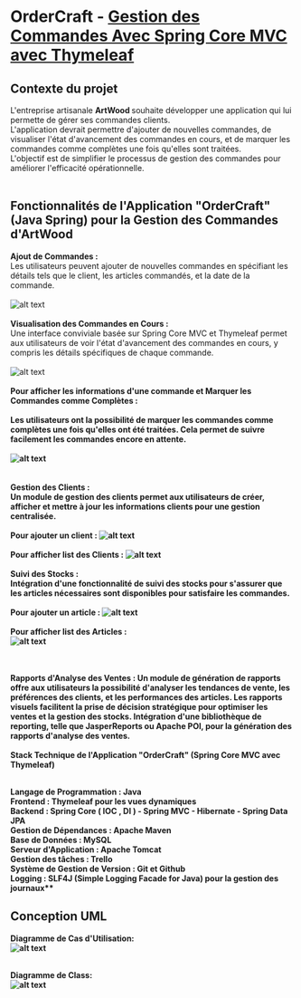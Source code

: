 # OrderCraft - [Gestion des Commandes Avec Spring Core MVC avec Thymeleaf](https://github.com/mohatala/OrderCraft-Task/tree/master/OrderCraft)

## Contexte du projet
L'entreprise artisanale <b> ArtWood </b> souhaite développer une application qui lui permette de gérer ses commandes clients.<br/>
L'application devrait permettre d'ajouter de nouvelles commandes, de visualiser l'état d'avancement des commandes en cours, et de marquer les commandes comme complètes une fois qu'elles sont traitées. <br/>
L'objectif est de simplifier le processus de gestion des commandes pour améliorer l'efficacité opérationnelle.<br/><br/>

## Fonctionnalités de l'Application "<b>OrderCraft</b>" (Java Spring) pour la Gestion des Commandes d'ArtWood<br/>
<b>Ajout de Commandes :</b><br/>
Les utilisateurs peuvent ajouter de nouvelles commandes en spécifiant les détails tels que le client, les articles commandés, et la date de la commande.<br/><br/>
![alt text](https://github.com/mohatala/OrderCraft-Task/blob/master/interface%20nouveau%20commande.PNG)<br/><br/>
<b>Visualisation des Commandes en Cours :</b><br/>
Une interface conviviale basée sur Spring Core MVC et Thymeleaf permet aux utilisateurs de voir l'état d'avancement des commandes en cours, y compris les détails spécifiques de chaque commande.<br/><br/>
![alt text](https://github.com/mohatala/OrderCraft-Task/blob/master/interface%20list%20commande.PNG)<br/><br/>
<b> Pour afficher les informations d'une commande et Marquer les Commandes comme Complètes :<b><br/><br/>
Les utilisateurs ont la possibilité de marquer les commandes comme complètes une fois qu'elles ont été traitées. Cela permet de suivre facilement les commandes encore en attente.<br/><br/>
![alt text](https://github.com/mohatala/OrderCraft-Task/blob/master/interface%20infos%20commande.PNG)<br/><br/><br/>
<b>Gestion des Clients :</b><br/>
Un module de gestion des clients permet aux utilisateurs de créer, afficher et mettre à jour les informations clients pour une gestion centralisée.<br/><br/>
<b> Pour ajouter un client :</b>
![alt text](https://github.com/mohatala/OrderCraft-Task/blob/master/interface%20nouveau%20client.PNG)<br/><br/>
<b> Pour afficher list des Clients :</b>
![alt text](https://github.com/mohatala/OrderCraft-Task/blob/master/interface%20List%20client.PNG)<br/><br/>
<b>Suivi des Stocks :</b><br/>
Intégration d'une fonctionnalité de suivi des stocks pour s'assurer que les articles nécessaires sont disponibles pour satisfaire les commandes.<br/><br/>
<b> Pour ajouter un article :</b>
![alt text](https://github.com/mohatala/OrderCraft-Task/blob/master/interface%20nouveau%20articles.PNG)<br/><br/>
<b> Pour afficher list des Articles :</b><br/>
![alt text](https://github.com/mohatala/OrderCraft-Task/blob/master/interface%20list%20articles.PNG)<br/><br/>
​

<b>Rapports d'Analyse des Ventes :</b>
Un module de génération de rapports offre aux utilisateurs la possibilité d'analyser les tendances de vente, les préférences des clients, et les performances des articles. Les rapports visuels facilitent la prise de décision stratégique pour optimiser les ventes et la gestion des stocks. Intégration d'une bibliothèque de reporting, telle que JasperReports ou Apache POI, pour la génération des rapports d'analyse des ventes. <br/><br/>
<b>Stack Technique de l'Application "OrderCraft" (Spring Core MVC avec Thymeleaf)</b><br/><br/>

Langage de Programmation : Java<br/>
Frontend : Thymeleaf pour les vues dynamiques<br/>
Backend : Spring Core ( IOC , DI ) - Spring MVC - Hibernate - Spring Data JPA<br/>
Gestion de Dépendances : Apache Maven<br/>
Base de Données : MySQL<br/>
Serveur d'Application : Apache Tomcat<br/>
Gestion des tâches : Trello<br/>
Système de Gestion de Version : Git et Github<br/>
Logging : SLF4J (Simple Logging Facade for Java) pour la gestion des journaux**<br/>
## Conception <b>UML</b>
<b> Diagramme de Cas d'Utilisation:</b><br/>
![alt text](https://github.com/mohatala/OrderCraft-Task/blob/master/usecase%20Craft.drawio.png)<br/><br/>

<b> Diagramme de Class:</b><br/>
![alt text](https://github.com/mohatala/OrderCraft-Task/blob/master/Diagramme%20class%20craft.drawio.png)



